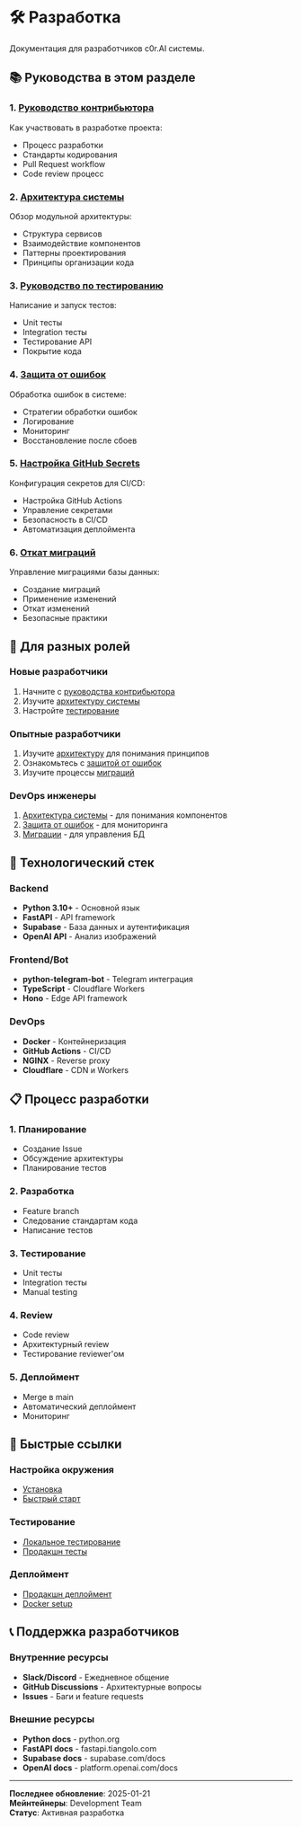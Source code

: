 # 🛠️ Разработка

Документация для разработчиков c0r.AI системы.

## 📚 Руководства в этом разделе

### 1. [Руководство контрибьютора](contributing.md)
Как участвовать в разработке проекта:
- Процесс разработки
- Стандарты кодирования
- Pull Request workflow
- Code review процесс

### 2. [Архитектура системы](architecture.md)
Обзор модульной архитектуры:
- Структура сервисов
- Взаимодействие компонентов
- Паттерны проектирования
- Принципы организации кода

### 3. [Руководство по тестированию](testing-guide.md)
Написание и запуск тестов:
- Unit тесты
- Integration тесты
- Тестирование API
- Покрытие кода

### 4. [Защита от ошибок](error-protection.md)
Обработка ошибок в системе:
- Стратегии обработки ошибок
- Логирование
- Мониторинг
- Восстановление после сбоев

### 5. [Настройка GitHub Secrets](GITHUB_SECRETS_SETUP.md)
Конфигурация секретов для CI/CD:
- Настройка GitHub Actions
- Управление секретами
- Безопасность в CI/CD
- Автоматизация деплоймента

### 6. [Откат миграций](migration-rollback.md)
Управление миграциями базы данных:
- Создание миграций
- Применение изменений
- Откат изменений
- Безопасные практики

## 🎯 Для разных ролей

### Новые разработчики
1. Начните с [руководства контрибьютора](contributing.md)
2. Изучите [архитектуру системы](architecture.md)
3. Настройте [тестирование](testing-guide.md)

### Опытные разработчики
1. Изучите [архитектуру](architecture.md) для понимания принципов
2. Ознакомьтесь с [защитой от ошибок](error-protection.md)
3. Изучите процессы [миграций](migration-rollback.md)

### DevOps инженеры
1. [Архитектура системы](architecture.md) - для понимания компонентов
2. [Защита от ошибок](error-protection.md) - для мониторинга
3. [Миграции](migration-rollback.md) - для управления БД

## 🔧 Технологический стек

### Backend
- **Python 3.10+** - Основной язык
- **FastAPI** - API framework
- **Supabase** - База данных и аутентификация
- **OpenAI API** - Анализ изображений

### Frontend/Bot
- **python-telegram-bot** - Telegram интеграция
- **TypeScript** - Cloudflare Workers
- **Hono** - Edge API framework

### DevOps
- **Docker** - Контейнеризация
- **GitHub Actions** - CI/CD
- **NGINX** - Reverse proxy
- **Cloudflare** - CDN и Workers

## 📋 Процесс разработки

### 1. Планирование
- Создание Issue
- Обсуждение архитектуры
- Планирование тестов

### 2. Разработка
- Feature branch
- Следование стандартам кода
- Написание тестов

### 3. Тестирование
- Unit тесты
- Integration тесты
- Manual testing

### 4. Review
- Code review
- Архитектурный review
- Тестирование reviewer'ом

### 5. Деплоймент
- Merge в main
- Автоматический деплоймент
- Мониторинг

## 🚀 Быстрые ссылки

### Настройка окружения
- [Установка](../getting-started/installation.md)
- [Быстрый старт](../getting-started/quick-start.md)

### Тестирование
- [Локальное тестирование](testing-guide.md)
- [Продакшн тесты](../testing/)

### Деплоймент
- [Продакшн деплоймент](../deployment/production-deployment.md)
- [Docker setup](../deployment/docker-testing.md)

## 📞 Поддержка разработчиков

### Внутренние ресурсы
- **Slack/Discord** - Ежедневное общение
- **GitHub Discussions** - Архитектурные вопросы
- **Issues** - Баги и feature requests

### Внешние ресурсы
- **Python docs** - python.org
- **FastAPI docs** - fastapi.tiangolo.com
- **Supabase docs** - supabase.com/docs
- **OpenAI docs** - platform.openai.com/docs

---

**Последнее обновление**: 2025-01-21  
**Мейнтейнеры**: Development Team  
**Статус**: Активная разработка